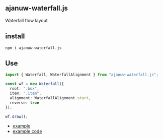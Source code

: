 ## ajanuw-waterfall.js

Waterfall flow layout


## install
```
npm i ajanuw-waterfall.js
```

## Use
```ts
import { Waterfall, WaterfallAlignment } from "ajanuw-waterfall.js";

const wf = new Waterfall({
  root: ".box",
  item: ".item",
  alignment: WaterfallAlignment.start,
  reverse: true
});

wf.draw();
```

- [example](https://januwa.github.io/waterfall.js/dist/index.html)
- [example code](https://github.com/januwA/waterfall.js/blob/master/index.html)

